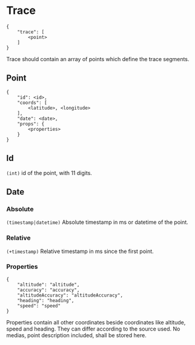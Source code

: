 # Trace

    {
        "trace": [
            <point>
        ]
    }

Trace should contain an array of points which define the trace segments.

## Point

    {
        "id": <id>,
        "coords": [
            <latitude>, <longitude>
        ],
        "date": <date>,
        "props": {
            <properties>
        }
    }


## Id
`(int)` id of the point, with 11 digits.

## Date

### Absolute
`(timestamp|datetime)` Absolute timestamp in ms or datetime of the point.

### Relative
`(+timestamp)` Relative timestamp in ms since the first point.


### Properties

    {
        "altitude": "altitude",
        "accuracy": "accuracy",
        "altitudeAccuracy": "altitudeAccuracy",
        "heading": "heading",
        "speed": "speed"
    }

Properties contain all other coordinates beside coordinates like altitude, speed and heading.
They can differ according to the source used. No medias, point description included, shall be stored here.